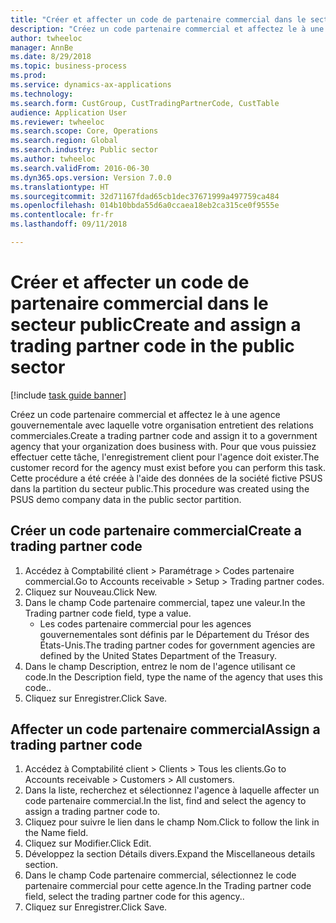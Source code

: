 ```yaml
--- 
title: "Créer et affecter un code de partenaire commercial dans le secteur public"
description: "Créez un code partenaire commercial et affectez le à une agence gouvernementale avec laquelle votre organisation entretient des relations commerciales."
author: twheeloc
manager: AnnBe
ms.date: 8/29/2018
ms.topic: business-process
ms.prod: 
ms.service: dynamics-ax-applications
ms.technology: 
ms.search.form: CustGroup, CustTradingPartnerCode, CustTable
audience: Application User
ms.reviewer: twheeloc
ms.search.scope: Core, Operations
ms.search.region: Global
ms.search.industry: Public sector
ms.author: twheeloc
ms.search.validFrom: 2016-06-30
ms.dyn365.ops.version: Version 7.0.0
ms.translationtype: HT
ms.sourcegitcommit: 32d71167fdad65cb1dec37671999a497759ca484
ms.openlocfilehash: 014b10bbda55d6a0ccaea18eb2ca315ce0f9555e
ms.contentlocale: fr-fr
ms.lasthandoff: 09/11/2018

---
```

# <a name="create-and-assign-a-trading-partner-code-in-the-public-sector"></a><span data-ttu-id="0fe85-103">Créer et affecter un code de partenaire commercial dans le secteur public</span><span class="sxs-lookup"><span data-stu-id="0fe85-103">Create and assign a trading partner code in the public sector</span></span>

[!include [task guide banner](../../includes/task-guide-banner.md)]

<span data-ttu-id="0fe85-104">Créez un code partenaire commercial et affectez le à une agence gouvernementale avec laquelle votre organisation entretient des relations commerciales.</span><span class="sxs-lookup"><span data-stu-id="0fe85-104">Create a trading partner code and assign it to a government agency that your organization does business with.</span></span> <span data-ttu-id="0fe85-105">Pour que vous puissiez effectuer cette tâche, l'enregistrement client pour l'agence doit exister.</span><span class="sxs-lookup"><span data-stu-id="0fe85-105">The customer record for the agency must exist before you can perform this task.</span></span> <span data-ttu-id="0fe85-106">Cette procédure a été créée à l'aide des données de la société fictive PSUS dans la partition du secteur public.</span><span class="sxs-lookup"><span data-stu-id="0fe85-106">This procedure was created using the PSUS demo company data in the public sector partition.</span></span>


## <a name="create-a-trading-partner-code"></a><span data-ttu-id="0fe85-107">Créer un code partenaire commercial</span><span class="sxs-lookup"><span data-stu-id="0fe85-107">Create a trading partner code</span></span>
1. <span data-ttu-id="0fe85-108">Accédez à Comptabilité client > Paramétrage > Codes partenaire commercial.</span><span class="sxs-lookup"><span data-stu-id="0fe85-108">Go to Accounts receivable > Setup > Trading partner codes.</span></span>
2. <span data-ttu-id="0fe85-109">Cliquez sur Nouveau.</span><span class="sxs-lookup"><span data-stu-id="0fe85-109">Click New.</span></span>
3. <span data-ttu-id="0fe85-110">Dans le champ Code partenaire commercial, tapez une valeur.</span><span class="sxs-lookup"><span data-stu-id="0fe85-110">In the Trading partner code field, type a value.</span></span>
    * <span data-ttu-id="0fe85-111">Les codes partenaire commercial pour les agences gouvernementales sont définis par le Département du Trésor des États-Unis.</span><span class="sxs-lookup"><span data-stu-id="0fe85-111">The trading partner codes for government agencies are defined by the United States Department of the Treasury.</span></span>  
4. <span data-ttu-id="0fe85-112">Dans le champ Description, entrez le nom de l'agence utilisant ce code.</span><span class="sxs-lookup"><span data-stu-id="0fe85-112">In the Description field, type the name of the agency that uses this code..</span></span>
5. <span data-ttu-id="0fe85-113">Cliquez sur Enregistrer.</span><span class="sxs-lookup"><span data-stu-id="0fe85-113">Click Save.</span></span>

## <a name="assign-a-trading-partner-code"></a><span data-ttu-id="0fe85-114">Affecter un code partenaire commercial</span><span class="sxs-lookup"><span data-stu-id="0fe85-114">Assign a trading partner code</span></span>
1. <span data-ttu-id="0fe85-115">Accédez à Comptabilité client > Clients > Tous les clients.</span><span class="sxs-lookup"><span data-stu-id="0fe85-115">Go to Accounts receivable > Customers > All customers.</span></span>
2. <span data-ttu-id="0fe85-116">Dans la liste, recherchez et sélectionnez l'agence à laquelle affecter un code partenaire commercial.</span><span class="sxs-lookup"><span data-stu-id="0fe85-116">In the list, find and select the agency to assign a trading partner code to.</span></span>
3. <span data-ttu-id="0fe85-117">Cliquez pour suivre le lien dans le champ Nom.</span><span class="sxs-lookup"><span data-stu-id="0fe85-117">Click to follow the link in the Name field.</span></span>
4. <span data-ttu-id="0fe85-118">Cliquez sur Modifier.</span><span class="sxs-lookup"><span data-stu-id="0fe85-118">Click Edit.</span></span>
5. <span data-ttu-id="0fe85-119">Développez la section Détails divers.</span><span class="sxs-lookup"><span data-stu-id="0fe85-119">Expand the Miscellaneous details section.</span></span>
6. <span data-ttu-id="0fe85-120">Dans le champ Code partenaire commercial, sélectionnez le code partenaire commercial pour cette agence.</span><span class="sxs-lookup"><span data-stu-id="0fe85-120">In the Trading partner code field, select the trading partner code for this agency..</span></span>
7. <span data-ttu-id="0fe85-121">Cliquez sur Enregistrer.</span><span class="sxs-lookup"><span data-stu-id="0fe85-121">Click Save.</span></span>


